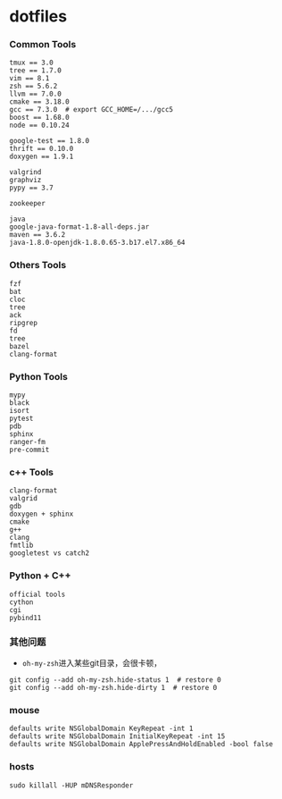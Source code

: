 # dotfiles

### Common Tools

```
tmux == 3.0
tree == 1.7.0
vim == 8.1
zsh == 5.6.2
llvm == 7.0.0
cmake == 3.18.0
gcc == 7.3.0  # export GCC_HOME=/.../gcc5
boost == 1.68.0
node == 0.10.24

google-test == 1.8.0
thrift == 0.10.0
doxygen == 1.9.1

valgrind
graphviz
pypy == 3.7

zookeeper
```

```
java
google-java-format-1.8-all-deps.jar
maven == 3.6.2
java-1.8.0-openjdk-1.8.0.65-3.b17.el7.x86_64
```

### Others Tools

```
fzf
bat
cloc
tree
ack
ripgrep
fd
tree
bazel
clang-format
```

### Python Tools

```
mypy
black
isort
pytest
pdb
sphinx
ranger-fm
pre-commit
```

### c++ Tools

```
clang-format
valgrid
gdb
doxygen + sphinx
cmake
g++
clang
fmtlib
googletest vs catch2
```

### Python + C++

```
official tools
cython
cgi
pybind11
```

### 其他问题

- `oh-my-zsh`进入某些git目录，会很卡顿，
```
git config --add oh-my-zsh.hide-status 1  # restore 0
git config --add oh-my-zsh.hide-dirty 1  # restore 0
```

### mouse

```
defaults write NSGlobalDomain KeyRepeat -int 1
defaults write NSGlobalDomain InitialKeyRepeat -int 15
defaults write NSGlobalDomain ApplePressAndHoldEnabled -bool false
```

### hosts

```
sudo killall -HUP mDNSResponder
```
